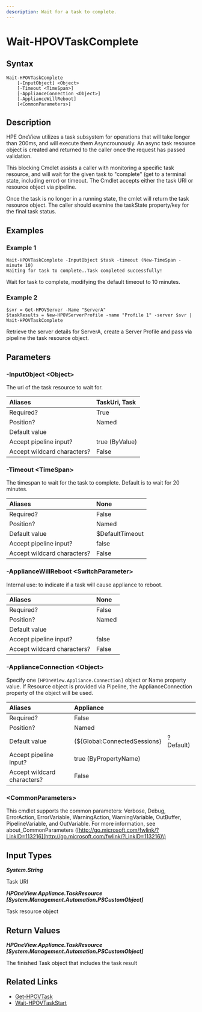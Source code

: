 ```yaml
---
description: Wait for a task to complete.
---
```


# Wait-HPOVTaskComplete

## Syntax

```text
Wait-HPOVTaskComplete
    [-InputObject] <Object>
    [-Timeout <TimeSpan>]
    [-ApplianceConnection <Object>]
    [-ApplianceWillReboot]
    [<CommonParameters>]
```

## Description

HPE OneView utilizes a task subsystem for operations that will take longer than 200ms, and will execute them Asyncrounously. An async task resource object is created and returned to the caller once the request has passed validation.

This blocking Cmdlet assists a caller with monitoring a specific task resource, and will wait for the given task to "complete" \(get to a terminal state, including error\) or timeout. The Cmdlet accepts either the task URI or resource object via pipeline.

Once the task is no longer in a running state, the cmlet will return the task resource object. The caller should examine the taskState property/key for the final task status.

## Examples

### Example 1

```text
Wait-HPOVTaskComplete -InputObject $task -timeout (New-TimeSpan -minute 10)
Waiting for task to complete..Task completed successfully!
```

Wait for task to complete, modifying the default timeout to 10 minutes.

### Example 2

```text
$svr = Get-HPOVServer -Name "ServerA"
$taskResults = New-HPOVServerProfile -name "Profile 1" -server $svr | Wait-HPOVTaskComplete
```

Retrieve the server details for ServerA, create a Server Profile and pass via pipeline the task resource object.

## Parameters

### -InputObject &lt;Object&gt;

The uri of the task resource to wait for.

| Aliases | TaskUri, Task |
| :--- | :--- |
| Required? | True |
| Position? | Named |
| Default value |  |
| Accept pipeline input? | true \(ByValue\) |
| Accept wildcard characters? | False |

### -Timeout &lt;TimeSpan&gt;

The timespan to wait for the task to complete. Default is to wait for 20 minutes.

| Aliases | None |
| :--- | :--- |
| Required? | False |
| Position? | Named |
| Default value | $DefaultTimeout |
| Accept pipeline input? | false |
| Accept wildcard characters? | False |

### -ApplianceWillReboot &lt;SwitchParameter&gt;

Internal use: to indicate if a task will cause appliance to reboot.

| Aliases | None |
| :--- | :--- |
| Required? | False |
| Position? | Named |
| Default value |  |
| Accept pipeline input? | false |
| Accept wildcard characters? | False |

### -ApplianceConnection &lt;Object&gt;

Specify one `[HPOneView.Appliance.Connection]` object or Name property value. If Resource object is provided via Pipeline, the ApplianceConnection property of the object will be used.

| Aliases | Appliance |  |
| :--- | :--- | :--- |
| Required? | False |  |
| Position? | Named |  |
| Default value | \(${Global:ConnectedSessions} | ? Default\) |
| Accept pipeline input? | true \(ByPropertyName\) |  |
| Accept wildcard characters? | False |  |

### &lt;CommonParameters&gt;

This cmdlet supports the common parameters: Verbose, Debug, ErrorAction, ErrorVariable, WarningAction, WarningVariable, OutBuffer, PipelineVariable, and OutVariable. For more information, see about\_CommonParameters \([http://go.microsoft.com/fwlink/?LinkID=113216](http://go.microsoft.com/fwlink/?LinkID=113216)\)

## Input Types

_**System.String**_

Task URI

_**HPOneView.Appliance.TaskResource \[System.Management.Automation.PSCustomObject\]**_

Task resource object

## Return Values

_**HPOneView.Appliance.TaskResource \[System.Management.Automation.PSCustomObject\]**_

The finished Task object that includes the task result

## Related Links

* [Get-HPOVTask](get-hpovtask.md)
* [Wait-HPOVTaskStart](wait-hpovtaskstart.md)

